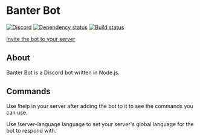 # Banter Bot
[![Discord](https://discordapp.com/api/guilds/260158980343463937/embed.png)](https://discord.gg/yyDWNBr)
[![Dependency status](https://david-dm.org/DrSmugleaf/Banter-Bot.svg)](https://david-dm.org/DrSmugleaf/Banter-Bot)
[![Build status](https://travis-ci.org/DrSmugleaf/Banter-Bot.svg?branch=development)](https://travis-ci.org/DrSmugleaf/Banter-Bot)

[Invite the bot to your server](https://discordapp.com/oauth2/authorize?client_id=219542626637053952&scope=bot&permissions=271805456)

## About
Banter Bot is a Discord bot written in Node.js.

## Commands
Use !help in your server after adding the bot to it to see the commands you can use.

Use !server-language language to set your server's global language for the bot to respond with.
